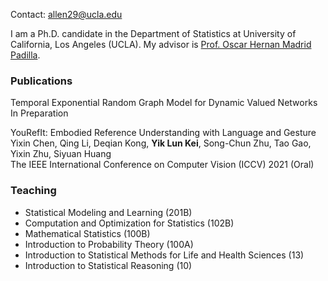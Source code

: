 Contact: allen29@ucla.edu

I am a Ph.D. candidate in the Department of Statistics at University of California, Los Angeles (UCLA). My advisor is [Prof. Oscar Hernan Madrid Padilla](https://hernanmp.github.io).

### Publications

Temporal Exponential Random Graph Model for Dynamic Valued Networks\
In Preparation

YouRefIt: Embodied Reference Understanding with Language and Gesture\
Yixin Chen, Qing Li, Deqian Kong, **Yik Lun Kei**, Song-Chun Zhu, Tao Gao, Yixin Zhu, Siyuan Huang\
The IEEE International Conference on Computer Vision (ICCV) 2021 (Oral)

### Teaching
- Statistical Modeling and Learning (201B)
- Computation and Optimization for Statistics (102B)
- Mathematical Statistics (100B)
- Introduction to Probability Theory (100A)
- Introduction to Statistical Methods for Life and Health Sciences (13)
- Introduction to Statistical Reasoning (10)
